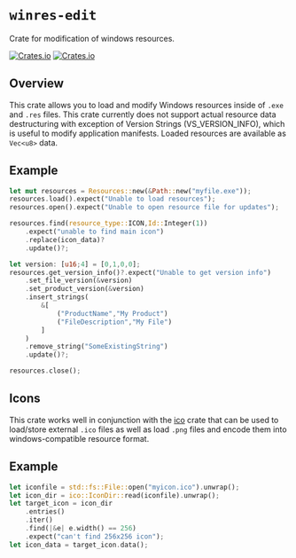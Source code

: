 # `winres-edit`

Crate for modification of windows resources.

[![Crates.io](https://img.shields.io/crates/l/winres-edit.svg?maxAge=2592000)](https://crates.io/crates/winres-edit)
[![Crates.io](https://img.shields.io/crates/v/winres-edit.svg?maxAge=2592000)](https://crates.io/crates/winres-edit)

## Overview

This crate allows you to load and modify Windows resources inside of `.exe` and `.res` files.  This crate currently does not support actual resource data destructuring with exception of Version Strings (VS_VERSION_INFO), which is useful to modify application manifests. Loaded resources are available as `Vec<u8>` data.

## Example

```rust
let mut resources = Resources::new(&Path::new("myfile.exe"));
resources.load().expect("Unable to load resources");
resources.open().expect("Unable to open resource file for updates");

resources.find(resource_type::ICON,Id::Integer(1))
    .expect("unable to find main icon")
    .replace(icon_data)?
    .update()?;

let version: [u16;4] = [0,1,0,0];
resources.get_version_info()?.expect("Unable to get version info")
    .set_file_version(&version)
    .set_product_version(&version)
    .insert_strings(
        &[
            ("ProductName","My Product")
            ("FileDescription","My File")
        ]
    )
    .remove_string("SomeExistingString")
    .update()?;

resources.close();
```

## Icons

This crate works well in conjunction with the [ico](https://crates.io/crates/ico) crate that can be used to load/store external `.ico` files as well as load `.png` files and encode them into windows-compatible resource format.

## Example

```rust
let iconfile = std::fs::File::open("myicon.ico").unwrap();
let icon_dir = ico::IconDir::read(iconfile).unwrap();    
let target_icon = icon_dir
    .entries()
    .iter()
    .find(|&e| e.width() == 256)
    .expect("can't find 256x256 icon");
let icon_data = target_icon.data();
```

